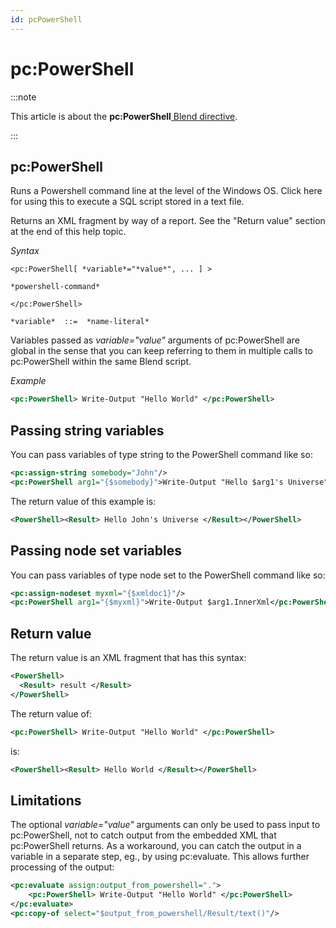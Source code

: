 ```yaml
---
id: pcPowerShell
---
```


# pc:PowerShell




:::note

This article is about the **pc:PowerShell**[ Blend directive](/docs/Repositories/Blend_directives).

:::

## **pc:PowerShell**

Runs a Powershell command line at the level of the Windows OS. Click here for using this to execute a SQL script stored in a text file.

Returns an XML fragment by way of a report. See the "Return value" section at the end of this help topic.

*Syntax*
 

```
<pc:PowerShell[ *variable*="*value*", ... ] >

*powershell-command*

</pc:PowerShell>

*variable*  ::=  *name-literal*
```

Variables passed as *variable="value"* arguments of pc:PowerShell are global in the sense that you can keep referring to them in multiple calls to pc:PowerShell within the same Blend script.

*Example*

```xml
<pc:PowerShell> Write-Output "Hello World" </pc:PowerShell>
```

## Passing string variables

You can pass variables of type string to the PowerShell command like so:

```xml
<pc:assign-string somebody="John"/>
<pc:PowerShell arg1="{$somebody}">Write-Output "Hello $arg1's Universe"</pc:PowerShell>
```

The return value of this example is:

```xml
<PowerShell><Result> Hello John's Universe </Result></PowerShell>
```

## Passing node set variables

You can pass variables of type node set to the PowerShell command like so:

```xml
<pc:assign-nodeset myxml="{$xmldoc1}"/>
<pc:PowerShell arg1="{$myxml}">Write-Output $arg1.InnerXml</pc:PowerShell>
```

## Return value

The return value is an XML fragment that has this syntax:

```xml
<PowerShell>
  <Result> result </Result>
</PowerShell>
```

The return value of:

```xml
<pc:PowerShell> Write-Output "Hello World" </pc:PowerShell>
```

is:

```xml
<PowerShell><Result> Hello World </Result></PowerShell>
```

## Limitations

The optional *variable="value"* arguments can only be used to pass input to pc:PowerShell, not to catch output from the embedded XML that pc:PowerShell returns. As a workaround, you can catch the output in a variable in a separate step, eg., by using pc:evaluate. This allows further processing of the output:

```xml
<pc:evaluate assign:output_from_powershell=".">
    <pc:PowerShell> Write-Output "Hello World" </pc:PowerShell>
</pc:evaluate>
<pc:copy-of select="$output_from_powershell/Result/text()"/>
```

 